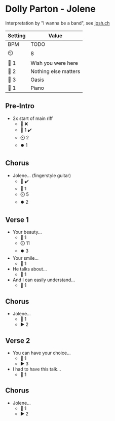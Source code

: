 # Dolly Parton - Jolene

Interpretation by "I wanna be a band", see [josh.ch](http://josh.ch)

| Setting | Value |
| --- | --- |
| BPM | TODO |
| ⏲️ | 8 |
| 🎸 1 | Wish you were here |
| 🎸 2 | Nothing else matters |
| 🎸 3 | Oasis |
| 🎹 1 | Piano |

## Pre-Intro

- 2x start of main riff
    - 🎤 ❌
    - 🎸 1 ✔️
    - ⏲️ 2
    - ⏺️ 1

## Chorus

- Jolene... (fingerstyle guitar)
    - 🎤 ✔️
    - 🎸 1
    - ⏲️ 5
    - ⏺️ 2

## Verse 1

- Your beauty...
    - 🎸 1
    - ⏲️ 11
    - ⏺️ 3
- Your smile...
    - 🎸 1
- He talks about...
    - 🎸 1
- And I can easily understand...
    - 🎸 1

## Chorus

- Jolene...
    - 🎸 1
    - ▶️ 2

## Verse 2

- You can have your choice...
    - 🎸 1
    - ▶️ 3
- I had to have this talk...
    - 🎸 1

## Chorus

- Jolene...
    - 🎸 1
    - ▶️ 2
